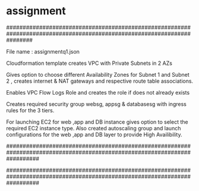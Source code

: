 # assignment

########################################################################################################################

File name : assignmentq1.json

Cloudformation template creates VPC with Private Subnets in 2 AZs 

Gives option to choose different Availability Zones for Subnet 1 and Subnet 2 , creates internet & NAT gateways and respective route table associations.

Enables VPC Flow Logs Role and creates the role if does not already exists

Creates required security group websg, appsg & databasesg with ingress rules for the 3 tiers.

For launching EC2 for web ,app and DB instance gives option to select the required EC2 instance type. Also created autoscaling group and launch configurations for the web ,app and DB layer to provide High Availibility.

##########################################################################################################################





##########################################################################################################################





